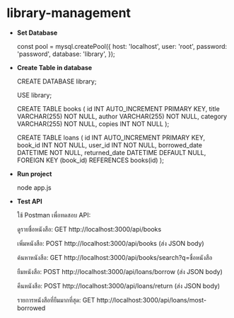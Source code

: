 # library-management
* **Set Database**

  const pool = mysql.createPool({
    host: 'localhost',
    user: 'root',
    password: 'password',
    database: 'library',
  });

* **Create Table in database**

  CREATE DATABASE library;
  
  USE library;
  
  CREATE TABLE books (
    id INT AUTO_INCREMENT PRIMARY KEY,
    title VARCHAR(255) NOT NULL,
    author VARCHAR(255) NOT NULL,
    category VARCHAR(255) NOT NULL,
    copies INT NOT NULL
  );
  
  CREATE TABLE loans (
    id INT AUTO_INCREMENT PRIMARY KEY,
    book_id INT NOT NULL,
    user_id INT NOT NULL,
    borrowed_date DATETIME NOT NULL,
    returned_date DATETIME DEFAULT NULL,
    FOREIGN KEY (book_id) REFERENCES books(id)
  );

* **Run project**

  node app.js

* **Test API**

  ใช้ Postman เพื่อทดสอบ API:
  
    ดูรายชื่อหนังสือ: GET http://localhost:3000/api/books
    
    เพิ่มหนังสือ: POST http://localhost:3000/api/books (ส่ง JSON body)
    
    ค้นหาหนังสือ: GET http://localhost:3000/api/books/search?q=ชื่อหนังสือ
    
    ยืมหนังสือ: POST http://localhost:3000/api/loans/borrow (ส่ง JSON body)
    
    คืนหนังสือ: POST http://localhost:3000/api/loans/return (ส่ง JSON body)
    
    รายการหนังสือที่ยืมมากที่สุด: GET http://localhost:3000/api/loans/most-borrowed
